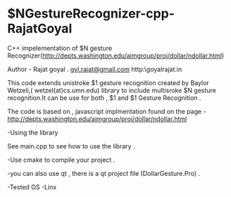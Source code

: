 $NGestureRecognizer-cpp-RajatGoyal
==================================
C++ impelementation of $N gesture Recognizer(http://depts.washington.edu/aimgroup/proj/dollar/ndollar.html)

Author - Rajat goyal .
gyl.rajat@gmail.com
http:\\goyalrajat.in

This code extends unistroke $1 gesture recognition created by Baylor Wetzeli,( wetzel(at)cs.umn.edu) library to include multisroke $N gesture recognition.It can be use for both , $1 and $1 Gesture Recognition . 


The code is based on , javascript implmentation found on the page - http://depts.washington.edu/aimgroup/proj/dollar/ndollar.html

-Using the library 

See main.cpp to see how to use the library . 

-Use cmake to compile your project . 

-you can also use qt , there is a qt project file (DollarGesture.Pro) .

-Tested OS 
-Linx

